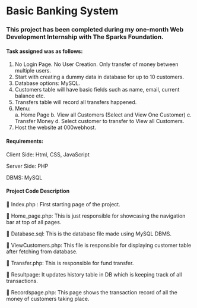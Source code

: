 # Basic Banking System

### This project has been completed during my one-month Web Development Internship with The Sparks Foundation.

#### Task assigned was as follows:

1.	No Login Page. No User Creation. Only transfer of money between multiple users.
2.	Start with creating a dummy data in database for up to 10 customers. 
3.	Database options: MySQL.
4.	Customers table will have basic fields such as name, email, current balance etc. 
5.	Transfers table will record all transfers happened.
6.	Menu:  
a.	Home Page 
b.	View all Customers (Select and View One Customer)
c.	Transfer Money 
d.	Select customer to transfer to View all Customers.
7.	Host the website at 000webhost.

#### Requirements:

Client Side: Html, CSS, JavaScript

Server Side: PHP

DBMS: MySQL

#### Project Code Description

	Index.php : First starting page of the project.

	Home_page.php: This is just responsible for showcasing the navigation bar at top of all pages.

	Database.sql: This is the database file made using MySQL DBMS. 

	ViewCustomers.php: This file is responsible for displaying customer table after fetching from database.

	Transfer.php: This is responsible for fund transfer.

	Resultpage: It updates history table in DB which is keeping track of all transactions. 

	Recordspage.php: This page shows the transaction record of all the money of customers taking place.

